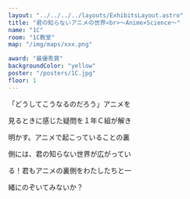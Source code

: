 ```yaml
---
layout: "../../../../layouts/ExhibitsLayout.astro"
title: "君の知らないアニメの世界<br>～Anime×Science～"
name: "1C"
room: "1C教室"
map: "/img/maps/xxx.png"

award: "最優秀賞"
backgroundColor: "yellow"
poster: "/posters/1C.jpg"
floor: 1
---
```


「どうしてこうなるのだろう」アニメを

見るときに感じた疑問を１年Ｃ組が解き

明かす。アニメで起こっていることの裏

側には、君の知らない世界が広がってい

る！君もアニメの裏側をわたしたちと一

緒にのぞいてみないか？
